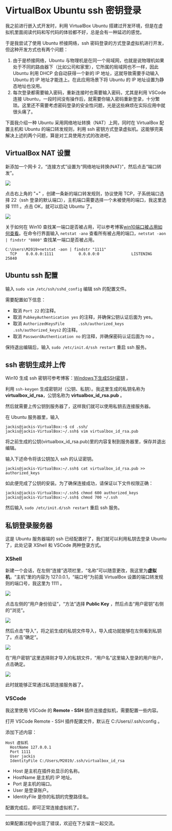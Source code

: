 # VirtualBox Ubuntu ssh 密钥登录

我之前进行嵌入式开发时，利用 VirtualBox Ubuntu 搭建过开发环境，但是在虚拟机里面阅读代码和写代码的体验都不好，总是会有一种延迟的感觉。

于是我尝试了使用 Ubuntu 桥接网络，ssh 密码登录的方式登录虚拟机进行开发，但这种开发方式也有两个问题：

1. 由于是桥接网络，Ubuntu 与物理机是在同一个局域网，也就是说物理机如果处于不同的路由器下（比如公司和家里），它所属的局域网也不一样，因此 Ubuntu 利用 DHCP 会自动获得一个新的 IP 地址，这就导致需要手动输入 Ubuntu 的 IP 地址才能连上。在此应用场景下将 Ubuntu 的 IP 地址设置为静态地址也没用。
2. 每次登录都需要输入密码，重新连接时也需要输入密码，尤其是利用 VSCode 连接 Ubuntu，一段时间没有操作后，就需要你输入密码重新登录，十分繁琐。这里还不需要考虑密码登录的安全性问题，光是这些麻烦在实际应用中就很头痛了。

下面我介绍一种 Ubuntu 采用网络地址转换（NAT）上网，同时在 VirtualBox 配置主机和 Ubuntu 的端口转发规则，利用 ssh 密钥方式登录虚拟机。这能够完美解决上述的两个问题，算是对工具使用方式的改进吧，

## VirtualBox NAT 设置

新添加一个网卡 2，“连接方式”设置为“网络地址转换(NAT)”，然后点击“端口转发”。

![](images/K3YNxFXMqt91RIU.png)

点击右上角的 "+" ，创建一条新的端口转发规则，协议使用 TCP，子系统端口选择 22（ssh 登录的默认端口），主机端口需要选择一个未被使用的端口，我这里选择 1111 。点击 OK，就可以启动 Ubuntu 了。

![](images/6TwdNOpkBhxafUu.png)

关于如何在 Win10 查找某一端口是否被占用，可以参考博客[win10端口被占用如何查看](https://blog.csdn.net/oraclesand/article/details/77847255)。在命令行界面输入 `netstat -ano` 查看所有被占用的端口，`netstat -aon | findstr "8080"` 查找某一端口是否被占用。

```shell
C:\Users\M2019>netstat -aon | findstr "1111"
  TCP    0.0.0.0:1111           0.0.0.0:0              LISTENING       25840
```

## Ubuntu ssh 配置

输入 `sudo vim /etc/ssh/sshd_config` 编辑 ssh 的配置文件。

需要配置如下信息：

- 取消 `Port 22` 的注释。
- 取消 `PubkeyAuthentication yes` 的注释，并确保公钥认证后面为 yes。
- 取消 `AuthorizedKeysFile      .ssh/authorized_keys .ssh/authorized_keys2` 的注释。
- 取消 `PasswordAuthentication no` 的注释，并确保密码认证后面为 no 。

保持退出编辑后，输入 `sudo /etc/init.d/ssh restart` 重启 ssh 服务。

## ssh 密钥生成并上传

Win10 生成 ssh 密钥可参考博客：[Windows下生成SSH密钥](https://www.jianshu.com/p/2790a860f151) 。

利用 `ssh-keygen` 生成密钥对（公钥、私钥）。我这里生成的私钥名称为 **virtualbox_id_rsa**，公钥名称为 **virtualbox_id_rsa.pub** 。

然后就需要上传公钥到服务器了，这样我们就可以使用私钥去连接服务器。

在 Ubuntu 服务器里，输入

```shell
jackis@jackis-VirtualBox:~$ cd .ssh/
jackis@jackis-VirtualBox:~/.ssh$ vim virtualbox_id_rsa.pub
```

将之前生成的公钥(virtualbox_id_rsa.pub)里的内容复制到服务器里，保存并退出编辑。

输入下述命令将该公钥加入 ssh 的认证密钥。

```shell
jackis@jackis-VirtualBox:~/.ssh$ cat virtualbox_id_rsa.pub >> authorized_keys
```

如此便完成了公钥的安装。为了确保连接成功，请保证以下文件权限正确：

```shell
jackis@jackis-VirtualBox:~/.ssh$ chmod 600 authorized_keys
jackis@jackis-VirtualBox:~/.ssh$ chmod 700 ~/.ssh
```

然后输入 `sudo /etc/init.d/ssh restart` 重启 ssh 服务。

## 私钥登录服务器

这是 Ubuntu 服务器端的 ssh 已经配置好了，我们就可以利用私钥去登录 Ubuntu 了，此处记录 XShell 和 VSCode 两种登录方式。

### XShell

新建一个会话，在左侧“连接”选项栏里，“名称”可以随意更改，我这里为**虚拟机**，“主机”里的内容为 127.0.0.1，“端口号”为前面 VirtualBox 设置的端口转发规则的端口号，我这里为 1111 。

![](images/1jtbr9CDm5HiPIx.png)

点击左侧的“用户身份验证”，“方法”选择 **Public Key** ，然后点击“用户密钥”右侧的“浏览”。

![](images/WPvjLOsZFqYcXni.png)

然后点击“导入”，将之前生成的私钥文件导入，导入成功就能够在左侧看到私钥了。点击“确定”。

![](images/9ODwA8Hy2k6VpNY.png)

在“用户密钥”这里选择刚才导入的私钥文件，“用户名”这里输入登录的用户账户，点击确定。

![](images/D12LMzo9rpmfJqB.png)

此时就能够正常通过私钥连接服务器了。

### VSCode

我这里使用 VSCode 的 **Remote - SSH** 插件连接虚拟机，需要配置一些内容。

打开 VSCode Remote - SSH 插件配置文件，默认在 C:/Users/<username>/.ssh/config 。

添加下述内容：

```shell
Host 虚拟机
  HostName 127.0.0.1
  Port 1111
  User jackis
  IdentityFile C:/Users/M2019/.ssh/virtualbox_id_rsa
```

- Host 是主机在插件处显示的名称。
- HostName 是主机的 IP 地址。
- Port 是主机的端口。
- User 是登录账户。
- IdentityFile 是你的私钥的完整路径名。

配置完成后，即可正常连接虚拟机了。

----

如果配置过程中出现了错误，欢迎在下方留言一起交流。